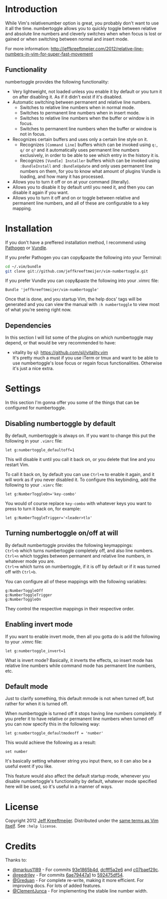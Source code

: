 # Introduction

While Vim's relativenumber option is great, you probably don't want to use
it all the time. numbertoggle allows you to quickly toggle between relative
and absolute line numbers and cleverly switches when when focus is lost or
gained or when switching between normal and insert mode.

For more information:
http://jeffkreeftmeijer.com/2012/relative-line-numbers-in-vim-for-super-fast-movement

## Functionality

numbertoggle provides the following functionality:

- Very lightweight, not loaded unless you enable it by default or you turn it on after disabling it. As if it didn't exist if it's disabled.
- Automatic switching between permanent and relative line numbers.
  - Switches to relative line numbers when in normal mode.
  - Switches to permanent line numbers when in insert mode.
  - Switches to relative line numbers when the buffer or window is in focus.
  - Switches to permanent line numbers when the buffer or window is not in focus.
- Recognizes certain buffers and uses only a certain line style on it.
  - Recognizes `[Command Line]` buffers which can be invoked using `q:`, `q/` or `q?` and it automatically uses permanent line numbers exclusively, in order to be able to see which entry in the history it is.
  - Recognizes `[Vundle] Installer` buffers which can be invoked using `:BundleInstall` and `:BundleUpdate` and only uses permanent line numbers on them, for you to know what amount of plugins Vundle is loading, and how many it has processed.
- Allows you to turn it off or on at your command (literally).
- Allows you to disable it by default until you need it, and then you can disable it again if you want.
- Allows you to turn it off and on or toggle between relative and permanent line numbers, and all of these are configurable to a key mapping.

# Installation

If you don't have a preffered installation method, I recommend using [Pathogen][1] or [Vundle][2].

If you prefer Pathogen you can copy&paste the following into your Terminal:

```sh
cd ~/.vim/bundle
git clone git://github.com/jeffkreeftmeijer/vim-numbertoggle.git
```

If you prefer Vundle you can copy&paste the following into your .vimrc file:

```viml
Bundle 'jeffkreeftmeijer/vim-numbertoggle'
```

Once that is done, and you startup Vim, the help docs' tags will be generated and you can view the manual with `:h numbertoggle` to view most of what you're seeing right now.

## Dependencies

In this section I will list some of the plugins on which numbertoggle may depend, or that would be very recommended to have:

- vitality by sjl: https://github.com/sjl/vitality.vim <br />
It's pretty much a must if you use iTerm or tmux and want to be able to use numbertoggle's lose focus or regain focus functionalities. Otherwise it's just a nice extra.

# Settings

In this section I'm gonna offer you some of the things that can be configured
for numbertoggle.

## Disabling numbertoggle by default

By default, numbertoggle is always on. If you want to change this put the following in your `.vimrc` file:
```viml
let g:numbertoggle_defaultoff=1
```

This will disable it until you call it back on, or you delete that line and you restart Vim.

To call it back on, by default you can use `Ctrl+m` to enable it again, and it will work as if you never disabled it. To configure this keybinding, add the following to your `.vimrc` file:
```viml
let g:NumberToggleOn='key-combo'
```

You would of course replace `key-combo` with whatever keys you want to press to turn it back on, for example:
```viml
let g:NumberToggleTrigger='<leader>tlo'
```

## Turning numbertoggle on/off at will

By default numbertoggle provides the following keymappings:<br />
`Ctrl+b` which turns numbertoggle completely off, and also line numbers.<br />
`Ctrl+n` which toggles between permanent and relative line numbers, in whatever mode you are.<br />
`Ctrl+m` which turns on numbertoggle, if it is off by default or if it was turned off with `Ctrl+b`.

You can configure all of these mappings with the following variables:
```viml
g:NumberToggleOff
g:NumberToggleTrigger
g:NumberToggleOn
```

They control the respective mappings in their respective order.

## Enabling invert mode

If you want to enable invert mode, then all you gotta do is add the following
to your .vimrc file:
```viml
let g:numbertoggle_invert=1
```

What is invert mode? Basically, it inverts the effects, so insert mode has
relative line numbers while command mode has permanent line numbers, etc.

## Default mode

Just to clarify something, this default mmode is not when turned off, but rather for when it is turned off.

When numbertoggle is turned off it stops having line numbers completely. If you prefer it to have relative or permanent line numbers when turned off you can now specify this in the following way:
```viml
let g:numbertoggle_defaultmodeoff = 'number'
```

This would achieve the following as a result:
```viml
set number
```

It's basically setting whatever string you input there, so it can also be a useful event if you like.

This feature would also affect the default startup mode, whenever you disable numbertoggle's functionality by default, whatever mode specified here will be used, so it's useful in a manner of ways.

# License

Copyright 2012 [Jeff Kreeftmeijer](http://jeffkreeftmeijer.com/). Distributed under the [same terms as Vim itself][3]. See `:help license`.

# Credits

Thanks to:

- [@markus1189][@1] - For commits [93e1865b4d][sha1], [dcfff5a2e6][sha2] and [c07baef29c][sha3].
- [@reedriley][@2] - For commits [6ae79447a1][sha4] to [592475df54][sha5].
- [@Greduan][@3] - For complete re-write, making it more efficient. For improving docs. For lots of added features.
- [@ClementJunca][@4] - For implementing the stable line number width.

[1]: http://www.vim.org/scripts/script.php?script_id=2332
[2]: https://github.com/gmarik/vundle
[3]: http://vimdoc.sourceforge.net/htmldoc/uganda.html#license

[@1]: https://github.com/markus1189
[@2]: https://github.com/reedriley
[@3]: https://github.com/Greduan
[@4]: https://github.com/ClementJunca

[issue5]: https://github.com/jeffkreeftmeijer/vim-numbertoggle/issues/5
[issue6]: https://github.com/jeffkreeftmeijer/vim-numbertoggle/issues/6

[sha1]: https://github.com/jeffkreeftmeijer/vim-numbertoggle/commit/93e1865b4db19811b0276c9c6505ad40a8ee7742
[sha2]: https://github.com/jeffkreeftmeijer/vim-numbertoggle/commit/dcfff5a2e67f0cbba2c686446c174bc59436d90d
[sha3]: https://github.com/jeffkreeftmeijer/vim-numbertoggle/commit/c07baef29c3caf7e4b38af2d0e2d10bb460ffe22

[sha4]: https://github.com/jeffkreeftmeijer/vim-numbertoggle/commit/6ae79447a15704c5442cc353b9781b36d3f28c5e
[sha5]: https://github.com/jeffkreeftmeijer/vim-numbertoggle/commit/592475df545f125054e5e7eb135c04d7f38d8329
